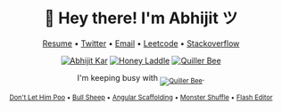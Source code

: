 <h1 align="center">👋 Hey there! I'm Abhijit ツ</h1>
<p align="center">
  <a href="https://docs.google.com/document/d/16jbB9ipqmReDTs5IkEcjt8wsuCRJDGXjNvg9r2l6XQo">Resume</a> •
  <a href="https://twitter.com/QuillerBee">Twitter</a> •
  <a href="mailto:reachme@abhijit-kar.com">Email</a> •
  <a href="https://leetcode.com/abhijit-kar/">Leetcode</a> •
  <a href="https://stackoverflow.abhijit-kar.com">Stackoverflow</a>
</p>

<p align="center">
  <a href="https://www.abhijit-kar.com"><img src="https://www.abhijit-kar.com/abhijit-kar.png" alt="Abhijit Kar"/></a>
  <a href="https://storybook.quillerbee.com/"><img src="https://www.abhijit-kar.com/honey-laddle.png" alt="Honey Laddle"></a>
  <a href="https://www.quillerbee.com"><img src="https://www.abhijit-kar.com/quillerbee.png" alt="Quiller Bee"/></a>
  <p align="center">I'm keeping busy with <sub><a href="https://www.quillerbee.com"><img src="https://img.shields.io/badge/QuillerBee-v%200.0.1-brightgreen" alt="Quiller Bee" /></a></sub>.</p>
</p>

<p align="center">
  <sub>
    <a href="https://www.abhijit-kar.com/dont-let-him-poo/">Don't Let Him Poo</a> •
    <a href="https://www.abhijit-kar.com/bull-sheep/">Bull Sheep</a> •
    <a href="https://www.abhijit-kar.com/angular-scaffolding">Angular Scaffolding</a> •
    <a href="https://abhijit-kar.itch.io/monster-shuffle">Monster Shuffle</a> •
    <a href="https://drive.google.com/drive/folders/0B3Cbrg4maoDvSEtZVDhtVm1ZZnc?usp=sharing">Flash Editor</a>
  </sub>
</p>
